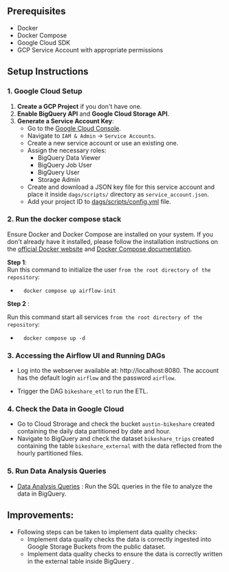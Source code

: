 
## Prerequisites

- Docker
- Docker Compose
- Google Cloud SDK
- GCP Service Account with appropriate permissions

## Setup Instructions

### 1. Google Cloud Setup

1. **Create a GCP Project** if you don't have one.
2. **Enable BigQuery API** and **Google Cloud Storage API**.
3. **Generate a Service Account Key**:
    - Go to the [Google Cloud Console](https://console.cloud.google.com/).
    - Navigate to `IAM & Admin` -> `Service Accounts`.
    - Create a new service account or use an existing one.
    - Assign the necessary roles:
        - BigQuery Data Viewer
        - BigQuery Job User
        - BigQuery User
        - Storage Admin
    - Create and download a JSON key file for this service account and place it inside `dags/scripts/` directory as `service_account.json`.
    - Add your project ID to [dags/scripts/config.yml](dags/scripts/config.yml) file.

### 2. Run the docker compose stack 

Ensure Docker and Docker Compose are installed on your system. If you don't already have it installed, please follow the installation instructions on the [official Docker website](https://docs.docker.com/get-docker/) and [Docker Compose documentation](https://docs.docker.com/compose/install/).


**Step 1**:  
Run this command to initialize the user `from the root directory of the repository`:
- ```shell
    docker compose up airflow-init
  ```

**Step 2** :


Run this command start all services `from the root directory of the repository`:

- ```shell
    docker compose up -d
  ```


### 3. Accessing the Airflow UI and Running DAGs

- Log into the webserver available at: http://localhost:8080. The account has the default login `airflow` and the password `airflow`.

- Trigger the DAG `bikeshare_etl` to run the ETL.

### 4. Check the Data in Google Cloud

- Go to Cloud Strorage and check the bucket `austin-bikeshare` created containing the daily data partitioned by date and hour. 
- Navigate to BigQuery and check the dataset `bikeshare_trips` created containing the table `bikeshare_external` with the data reflected from the hourly partitioned files.

### 5. Run Data Analysis Queries

- [Data Analysis Queries](dags/scripts/queries.sql) : Run the SQL queries in the file to analyze the data in BigQuery.


## Improvements:

- Following steps can be taken to implement data quality checks:
    - Implement data quality checks the data is correctly ingested into Google Storage Buckets from the public dataset.
    - Implement data quality checks to ensure the data is correctly written in the external table inside BigQuery .